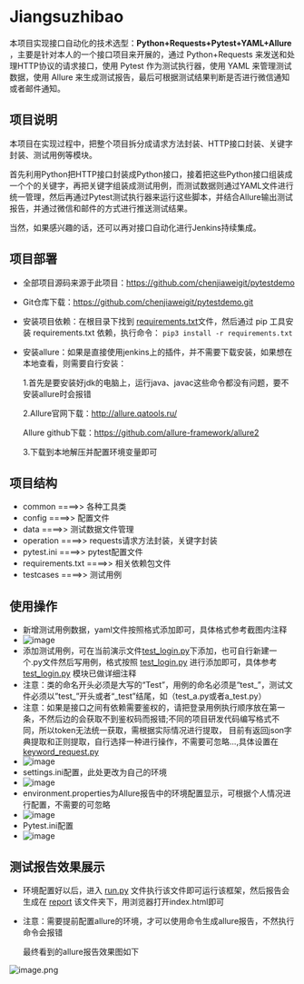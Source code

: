 
# Jiangsuzhibao

本项目实现接口自动化的技术选型：**Python+Requests+Pytest+YAML+Allure** ，主要是针对本人的一个接口项目来开展的，通过 Python+Requests 来发送和处理HTTP协议的请求接口，使用 Pytest 作为测试执行器，使用 YAML 来管理测试数据，使用 Allure 来生成测试报告，最后可根据测试结果判断是否进行微信通知或者邮件通知。


## 项目说明

本项目在实现过程中，把整个项目拆分成请求方法封装、HTTP接口封装、关键字封装、测试用例等模块。

首先利用Python把HTTP接口封装成Python接口，接着把这些Python接口组装成一个个的关键字，再把关键字组装成测试用例，而测试数据则通过YAML文件进行统一管理，然后再通过Pytest测试执行器来运行这些脚本，并结合Allure输出测试报告，并通过微信和邮件的方式进行推送测试结果。

当然，如果感兴趣的话，还可以再对接口自动化进行Jenkins持续集成。

## 项目部署

- 全部项目源码来源于此项目：https://github.com/chenjiaweigit/pytestdemo 
- Git仓库下载：https://github.com/chenjiaweigit/pytestdemo.git 
- 安装项目依赖：在根目录下找到 [requirements.txt](requirements.txt)文件，然后通过 pip 工具安装 requirements.txt 依赖，执行命令：
```pip3 install -r requirements.txt```
- 安装allure：如果是直接使用jenkins上的插件，并不需要下载安装，如果想在本地查看，则需要自行安装：
  
  1.首先是要安装好jdk的电脑上，运行java、javac这些命令都没有问题，要不安装allure时会报错
  
  2.Allure官网下载：http://allure.qatools.ru/   
  
  Allure github下载：https://github.com/allure-framework/allure2 
  
  3.下载到本地解压并配置环境变量即可

## 项目结构

- common ====>> 各种工具类
- config ====>> 配置文件
- data ====>> 测试数据文件管理
- operation ====>> requests请求方法封装，关键字封装
- pytest.ini ====>> pytest配置文件
- requirements.txt ====>> 相关依赖包文件
- testcases ====>> 测试用例

## 使用操作
- 新增测试用例数据，yaml文件按照格式添加即可，具体格式参考截图内注释
- ![image](img/casedata.jpg)
- 添加测试用例，可在当前演示文件[test_login.py](https://github.com/chenjiaweigit/pytestdemo/blob/ff1cb73fe3a1a4e2914dad05aae01dba7e8850b0/testcase/test_login.py)下添加，也可自行新建一个.py文件然后写用例，格式按照 [test_login.py](https://github.com/chenjiaweigit/pytestdemo/blob/ff1cb73fe3a1a4e2914dad05aae01dba7e8850b0/testcase/test_login.py) 进行添加即可，具体参考 [test_login.py](https://github.com/chenjiaweigit/pytestdemo/blob/ff1cb73fe3a1a4e2914dad05aae01dba7e8850b0/testcase/test_login.py) 模块已做详细注释
- 注意：类的命名开头必须是大写的“Test”，用例的命名必须是“test_”，测试文件必须以”test_”开头或者“_test”结尾，如（test_a.py或者a_test.py）
- 注意：如果是接口之间有依赖需要鉴权的，请把登录用例执行顺序放在第一条，不然后边的会获取不到鉴权码而报错;不同的项目研发代码编写格式不同，所以token无法统一获取，需根据实际情况进行提取，
            目前有返回json字典提取和正则提取，自行选择一种进行操作，不需要可忽略...,具体设置在[keyword_request.py](keyword_request.py)
- ![image](img/testcase.jpg)
- settings.ini配置，此处更改为自己的环境
- ![image](img/config.jpg)
- environment.properties为Allure报告中的环境配置显示，可根据个人情况进行配置，不需要的可忽略
- ![image](img/env.jpg)
- Pytest.ini配置
- ![image](img/pytest.jpg)
## 测试报告效果展示

- 环境配置好以后，进入 [run.py](https://github.com/chenjiaweigit/pytestdemo/blob/ff1cb73fe3a1a4e2914dad05aae01dba7e8850b0/run.py) 文件执行该文件即可运行该框架，然后报告会生成在 [report](https://github.com/chenjiaweigit/pytestdemo/tree/dev/report) 该文件夹下，用浏览器打开index.html即可
- 注意：需要提前配置allure的环境，才可以使用命令生成allure报告，不然执行命令会报错

  最终看到的allure报告效果图如下

![image.png](img/report.jpg)

